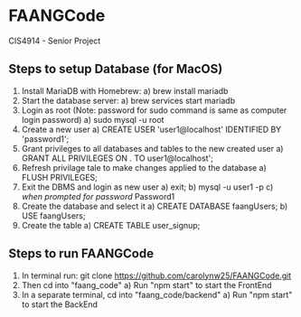 # FAANGCode
CIS4914 - Senior Project

## Steps to setup Database (for MacOS)
1. Install MariaDB with Homebrew:
   a) brew install mariadb
3. Start the database server:
   a) brew services start mariadb
5. Login as root (Note: password for sudo command is same as computer login password)
   a) sudo mysql -u root
7. Create a new user
   a) CREATE USER 'user1@localhost' IDENTIFIED BY 'password1';
8. Grant privileges to all databases and tables to the new created user
   a) GRANT ALL PRIVILEGES ON *.* TO user1@localhost';
9. Refresh privilage tale to make changes applied to the database
   a) FLUSH PRIVILEGES;
10. Exit the DBMS and login as new user
   a) exit;
   b) mysql -u user1 -p
   c) *when prompted for password* Password1
11. Create the database and select it
   a) CREATE DATABASE faangUsers;
   b) USE faangUsers;
12. Create the table
    a) CREATE TABLE user_signup;
## Steps to run FAANGCode
1. In terminal run: git clone https://github.com/carolynw25/FAANGCode.git
2. Then cd into "faang_code"
   a) Run "npm start" to start the FrontEnd
3. In a separate terminal, cd into "faang_code/backend"
   a) Run "npm start" to start the BackEnd
